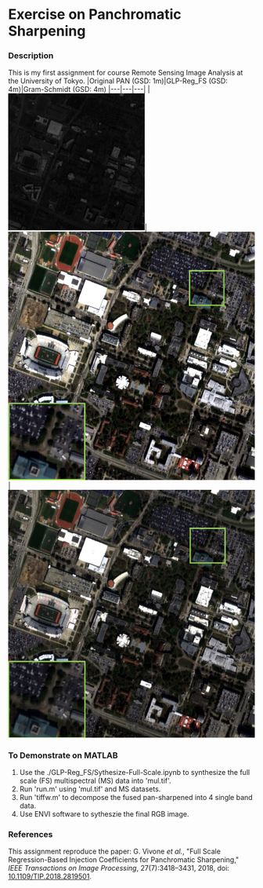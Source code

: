 # Exercise on Panchromatic Sharpening
### Description
This is my first assignment for course Remote Sensing Image Analysis at the University of Tokyo.
|Original PAN (GSD: 1m)|GLP-Reg_FS (GSD: 4m)|Gram-Schmidt (GSD: 4m)
|---|---|---|
|![overview](PAN.jpg)|![overview](GLP-Reg_FS.jpg)|![overview](Gram-Schmidt.jpg)

### To Demonstrate on MATLAB
1. Use the ./GLP-Reg_FS/Sythesize-Full-Scale.ipynb to synthesize the full scale (FS) multispectral (MS) data into 'mul.tif'.
2. Run 'run.m' using 'mul.tif' and MS datasets.
3. Run 'tiffw.m' to decompose the fused pan-sharpened into 4 single band data.
4. Use ENVI software to sytheszie the final RGB image. 
### References
This assignment reproduce the paper: G. Vivone *et al.*, "Full Scale Regression-Based Injection Coefficients for Panchromatic Sharpening," *IEEE Transactions on Image Processing*, 27(7):3418–3431, 2018, doi: [10.1109/TIP.2018.2819501](https://ieeexplore.ieee.org/abstract/document/8325487).
